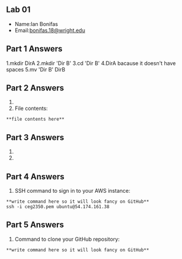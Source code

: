 ## Lab 01

- Name:Ian Bonifas
- Email:bonifas.18@wright.edu

## Part 1 Answers

1.mkdir DirA
2.mkdir 'Dir B'
3.cd 'Dir B'
4.DirA bacause it doesn't have spaces
5.mv 'Dir B' DirB

## Part 2 Answers

1.
2. File contents:

```
**file contents here**
```

## Part 3 Answers

1.
2.

## Part 4 Answers

1. SSH command to sign in to your AWS instance:
   

```
**write command here so it will look fancy on GitHub**
ssh -i ceg2350.pem ubuntu@54.174.161.38
```

## Part 5 Answers

1. Command to clone your GitHub repository:

```
**write command here so it will look fancy on GitHub**
```
